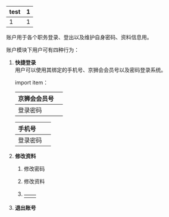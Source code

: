 | test | 1 |
| :--- | :--- |
| 1 | 1 |

账户用于各个职务登录、登出以及维护自身密码、资料信息用。

账户模块下用户可有四种行为：

1. **快捷登录**  
   用户可以使用其绑定的手机号、京狮会会员号以及密码登录系统。

   import item：

   | 京狮会会员号 |  |
   | :--- | :--- |
   | 登录密码 |  |

   | 手机号 |  |
   | :--- | :--- |
   | 登录密码 |  |

2. **修改资料**

   1. 修改密码

   2. 修改资料

   3. |  |  |
      | :--- | :--- |
      |  |  |

3. **退出账号**



